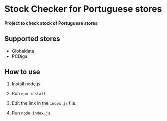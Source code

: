 # Stock Checker for Portuguese stores
#### Project to check stock of Portuguese stores

## Supported stores

- Globaldata
- PCDiga

## How to use
1. Install node.js

1. Run `npm install`

1. Edit the link in the `index.js` file.

1. Run `node index.js`
